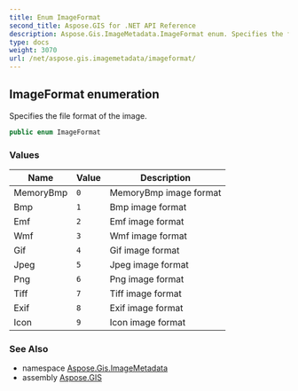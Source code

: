 ```yaml
---
title: Enum ImageFormat
second_title: Aspose.GIS for .NET API Reference
description: Aspose.Gis.ImageMetadata.ImageFormat enum. Specifies the file format of the image
type: docs
weight: 3070
url: /net/aspose.gis.imagemetadata/imageformat/
---
```

## ImageFormat enumeration

Specifies the file format of the image.

```csharp
public enum ImageFormat
```

### Values

| Name | Value | Description |
| --- | --- | --- |
| MemoryBmp | `0` | MemoryBmp image format |
| Bmp | `1` | Bmp image format |
| Emf | `2` | Emf image format |
| Wmf | `3` | Wmf image format |
| Gif | `4` | Gif image format |
| Jpeg | `5` | Jpeg image format |
| Png | `6` | Png image format |
| Tiff | `7` | Tiff image format |
| Exif | `8` | Exif image format |
| Icon | `9` | Icon image format |

### See Also

* namespace [Aspose.Gis.ImageMetadata](../../aspose.gis.imagemetadata/)
* assembly [Aspose.GIS](../../)



